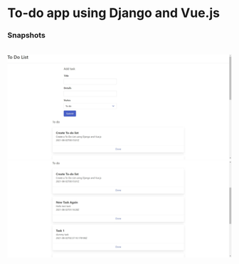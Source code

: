 # To-do app using Django and Vue.js


### Snapshots
<br>
<img src="Screenshots/1.jpg" width=800px height=auto>
<br>
<img src="Screenshots/2.jpg" width=800px height=auto>
<br>

